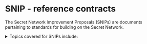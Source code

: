 # SNIP - reference contracts

The Secret Network Improvement Proposals (SNIPs) are documents pertaining to standards for building on the Secret Network.

<details>

<summary>Topics covered for SNIPs include:</summary>

* [Contributing](broken-reference/)
* [SNIP-0](snips/snip-0.md)
* [SNIP-1155: Private Multitokens](snips/snip-1155-private-multitokens.md)
* [SNIP-20 Spec: Private, Fungible Tokens](snips/snip-20-spec-private-fungible-tokens.md)
* [SNIP-21: Minor Improvements to SNIP-20](snips/snip-21-minor-improvements-to-snip-20.md)
* [SNIP-22: Batch Operations for SNIP-20 Contracts](snips/snip-22-batch-operations-for-snip-20-contracts.md)
* [SNIP-23: Improved UX to SNIP-20 Send Operations](snips/snip-23-improved-ux-to-snip-20-send-operations.md)
* [SNIP-24: Query permits for SNIP-20 tokens](snips/snip-24-query-permits-for-snip-20-tokens.md)
* [SNIP-721: Private, Non-Fungible Tokens (NFTs)](snips/snip-721-private-non-fungible-tokens-nfts.md)
* [SNIP Template](snips/snip-template.md)

</details>
